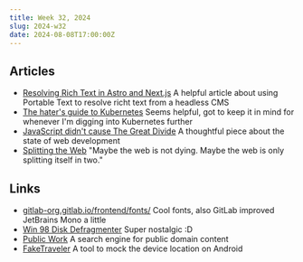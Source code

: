 ```yaml
---
title: Week 32, 2024
slug: 2024-w32
date: 2024-08-08T17:00:00Z
---
```


## Articles

- [Resolving Rich Text in Astro and Next.js](https://www.luminary.com/blog/resolving-rich-text-in-astro-and-next-js)
  A helpful article about using Portable Text to resolve richt text from a headless CMS
- [The hater's guide to Kubernetes](https://paulbutler.org/2024/the-haters-guide-to-kubernetes/)
  Seems helpful, got to keep it in mind for whenever I'm digging into Kubernetes further
- [JavaScript didn't cause The Great Divide](https://tsev.dev/posts/2024-08-03-javascript-didnt-cause-the-great-divide/)
  A thoughtful piece about the state of web development
- [Splitting the Web](https://ploum.net/2023-08-01-splitting-the-web.html)
  "Maybe the web is not dying. Maybe the web is only splitting itself in two."

## Links

- [gitlab-org.gitlab.io/frontend/fonts/](https://gitlab-org.gitlab.io/frontend/fonts/)
  Cool fonts, also GitLab improved JetBrains Mono a little
- [Win 98 Disk Defragmenter](https://defrag98.com)
  Super nostalgic :D
- [Public Work](https://public.work)
  A search engine for public domain content
- [FakeTraveler](https://github.com/mcastillof/FakeTraveler)
  A tool to mock the device location on Android
